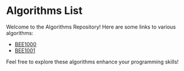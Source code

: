 # Algorithms List

Welcome to the Algorithms Repository! Here are some links to various algorithms:

- [BEE1000](https://www.beecrowd.com.br/judge/pt/problems/view/1000)
- [BEE1001](https://www.beecrowd.com.br/judge/pt/problems/view/1001)

Feel free to explore these algorithms enhance your programming skills!
